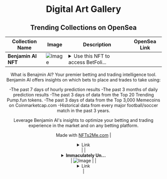 <div align="center">

# Digital Art Gallery

## Trending Collections on OpenSea

| Collection Name                       | Image                                                                                     | Description                       | OpenSea Link                                                                                          |
|---------------------------------------|-------------------------------------------------------------------------------------------|-----------------------------------|--------------------------------------------------------------------------------------------------------|
| **Benjamin AI NFT** | ![Image](https://i.seadn.io/s/raw/files/b292875071a937bcd2990f36caa2b3b6.webp?w=500&auto=format?w=200&auto=format) | <details><summary>Use this NFT to access BetFoli...</summary>Use this NFT to access BetFolio's Benjamin-AI tool (betfolio.co/benjamin-ai).

What is Benajmin AI? 
Your premier betting and trading intelligence tool. Benjamin AI offers insights on which bets to place and trades to take using:

-The past 7 days of hourly prediction results
-The past 3 months of daily prediction results
-The past 3 days of data from the Top 20 Trending Pump.fun tokens.
-The past 3 days of data from the Top 3,000 Memecoins on Coinmarketcap.com
-Historical data from every major football/soccer match in the past 3 years.

Leverage Benjamin AI's insights to optimize your betting and trading experience in the market and on any betting platform.

Made with [NFTs2Me.com](https://nfts2me.com/)</details> | <details><summary>Link</summary>[Benjamin AI NFT](https://opensea.io/collection/benjamin-ai-nft)</details> |
| **<details><summary>Immaculately Un...</summary>Immaculately Unsubstantialize Nondeviousness</details>** | ![Image](https://i.seadn.io/s/raw/files/895d3490de52323da2ec1ada4b8c4adb.png?w=500&auto=format?w=200&auto=format) |  | <details><summary>Link</summary>[Immaculately Unsubstantialize Nondeviousness](https://opensea.io/collection/immaculately-unsubstantialize-nondeviousness)</details> |

</div>